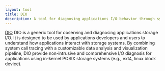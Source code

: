 ```yaml
---
layout: tool
title: DIO
description: A tool for diagnosing applications I/O behavior through system call observability
---
```


[DIO](https://github.com/dsrhaslab/dio) DIO is a generic tool for observing and diagnosing applications storage I/O. It is designed to be used by applications developers and users to understand how applications interact with storage systems. By combining system call tracing with a customizable data analysis and visualization pipeline, DIO provide non-intrusive and comprehensive I/O diagnosis for applications using in-kernel POSIX storage systems (e.g., ext4, linux block device).